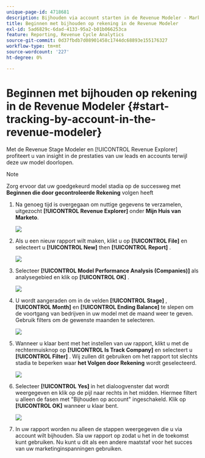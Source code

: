 ```yaml
---
unique-page-id: 4718681
description: Bijhouden via account starten in de Revenue Modeler - Marketo Docs - Productdocumentatie
title: Beginnen met bijhouden op rekening in de Revenue Modeler
exl-id: 5ad6829c-6dad-4133-95a2-b01b066253ca
feature: Reporting, Revenue Cycle Analytics
source-git-commit: 0d37fbdb7d08901458c1744dc68893e155176327
workflow-type: tm+mt
source-wordcount: '227'
ht-degree: 0%

---
```


# Beginnen met bijhouden op rekening in de Revenue Modeler {#start-tracking-by-account-in-the-revenue-modeler}

Met de Revenue Stage Modeler en [!UICONTROL Revenue Explorer] profiteert u van insight in de prestaties van uw leads en accounts terwijl deze uw model doorlopen.

>[!NOTE]
>
>Zorg ervoor dat uw goedgekeurd model stadia op de succesweg met **Beginnen die door gecontroleerde Rekening** volgen heeft

1. Na genoeg tijd is overgegaan om nuttige gegevens te verzamelen, uitgezocht **[!UICONTROL Revenue Explorer]** onder **Mijn Huis van Marketo**.

   ![](assets/image2015-4-29-16-3a36-3a2.png)

1. Als u een nieuw rapport wilt maken, klikt u op **[!UICONTROL File]** en selecteert u **[!UICONTROL New]** then **[!UICONTROL Report]** .

   ![](assets/image2015-4-29-16-3a38-3a44.png)

1. Selecteer **[!UICONTROL Model Performance Analysis (Companies)]** als analysegebied en klik op **[!UICONTROL OK]** .

   ![](assets/image2015-4-29-16-3a41-3a47.png)

1. U wordt aangeraden om in de velden **[!UICONTROL Stage]** , **[!UICONTROL Month]** en **[!UICONTROL Ending Balance]** te slepen om de voortgang van bedrijven in uw model met de maand weer te geven. Gebruik filters om de gewenste maanden te selecteren.

   ![](assets/image2015-4-29-17-3a16-3a1.png)

1. Wanneer u klaar bent met het instellen van uw rapport, klikt u met de rechtermuisknop op **[!UICONTROL Is Track Company]** en selecteert u **[!UICONTROL Filter]** . Wij zullen dit gebruiken om het rapport tot slechts stadia te beperken waar **het Volgen door Rekening** wordt geselecteerd.

   ![](assets/image2015-4-29-17-3a18-3a9.png)

1. Selecteer **[!UICONTROL Yes]** in het dialoogvenster dat wordt weergegeven en klik op de pijl naar rechts in het midden. Hiermee filtert u alleen de fasen met &quot;Bijhouden op account&quot; ingeschakeld. Klik op **[!UICONTROL OK]** wanneer u klaar bent.

   ![](assets/image2015-6-9-16-3a21-3a3.png)

1. In uw rapport worden nu alleen de stappen weergegeven die u via account wilt bijhouden. Sla uw rapport op zodat u het in de toekomst kunt gebruiken. Nu kunt u dit als een andere maatstaf voor het succes van uw marketinginspanningen gebruiken.

